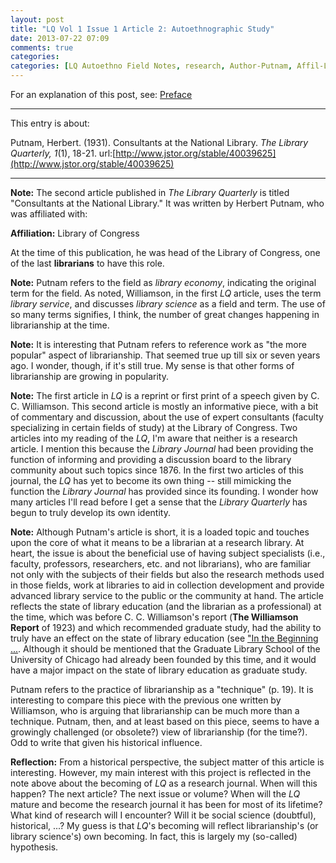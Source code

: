 ```yaml
---
layout: post
title: "LQ Vol 1 Issue 1 Article 2: Autoethnographic Study"
date: 2013-07-22 07:09
comments: true
categories: 
categories: [LQ Autoethno Field Notes, research, Author-Putnam, Affil-Library of Congress]
---
```


For an explanation of this post, see:
[Preface](/blog/2013/08/14/lq-autoethnography-research-journal-preface/)

---

This entry is about:

Putnam, Herbert. (1931). Consultants at the National Library. *The
Library Quarterly, 1*(1), 18-21.
url:[http://www.jstor.org/stable/40039625](http://www.jstor.org/stable/40039625)

---

**Note:** The second article published in *The Library Quarterly*
is titled "Consultants at the National Library." It was written by
Herbert Putnam, who was affiliated with:

**Affiliation:** Library of Congress

At the time of this publication, he was head of the Library of
Congress, one of the last **librarians** to have this role.

**Note:** Putnam refers to the field as *library economy*,
indicating the original term for the field. As noted, Williamson,
in the first *LQ* article, uses the term *library service*, and
discusses *library science* as a field and term. The use of so
many terms signifies, I think, the number of great changes
happening in librarianship at the time.

**Note:** It is interesting that Putnam refers to reference work
as "the more popular" aspect of librarianship. That seemed true up
till six or seven years ago. I wonder, though, if it's still true.
My sense is that other forms of librarianship are growing in
popularity.

**Note:** The first article in *LQ* is a reprint or first print of
a speech given by C. C. Williamson. This second article is mostly
an informative piece, with a bit of commentary and discussion,
about the use of expert consultants (faculty specializing in
certain fields of study) at the Library of Congress. Two articles
into my reading of the *LQ*, I'm aware that neither is a research
article. I mention this because the *Library Journal* had been
providing the function of informing and providing a discussion
board to the library community about such topics since 1876. In
the first two articles of this journal, the *LQ* has yet to become
its own thing -- still mimicking the function the *Library
Journal* has provided since its founding. I wonder how many
articles I'll read before I get a sense that the *Library
Quarterly* has begun to truly develop its own identity.

**Note:** Although Putnam's article is short, it is a loaded topic
and touches upon the core of what it means to be a librarian at a
research library. At heart, the issue is about the beneficial use
of having subject specialists (i.e., faculty, professors,
researchers, etc. and not librarians), who are familiar not only
with the subjects of their fields but also the research methods
used in those fields, work at libraries to aid in collection
development and provide advanced library service to the public or
the community at hand. The article reflects the state of library
education (and the librarian as a professional) at the time, which
was before C. C. Williamson's report (**The Williamson Report** of
1923) and which recommended graduate study, had the ability to
truly have an effect on the state of library education (see ["In
the Beginning
...](http://www.ala.org/offices/hrdr/librarysupportstaff/history_of_library_support_staff).
Although it should be mentioned that the Graduate Library School
of the University of Chicago had already been founded by this
time, and it would have a major impact on the state of library
education as graduate study.

Putnam refers to the practice of librarianship as a "technique"
(p. 19). It is interesting to compare this piece with the previous
one written by Williamson, who is arguing that librarianship can
be much more than a technique. Putnam, then, and at least based on
this piece, seems to have a growingly challenged (or obsolete?)
view of librarianship (for the time?). Odd to write that given his
historical influence.

**Reflection:** From a historical perspective, the subject matter
of this article is interesting. However, my main interest with
this project is reflected in the note above about the becoming of
*LQ* as a research journal. When will this happen? The next
article? The next issue or volume? When will the *LQ* mature and
become the research journal it has been for most of its lifetime?
What kind of research will I encounter? Will it be social science
(doubtful), historical, ...? My guess is that *LQ*'s becoming will
reflect librarianship's (or library science's) own becoming. In
fact, this is largely my (so-called) hypothesis.
